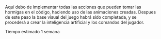 Aquí debo de implementar todas las acciones que pueden tomar las hormigas en el código, haciendo uso de las animaciones creadas. Despues de este paso la base visual del juego habrá sido completada, y se procederá a crear la inteligencia artificial y los comandos del jugador.

Tiempo estimado 1 semana